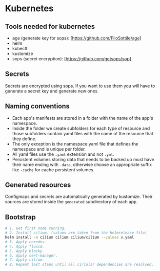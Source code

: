 # Kubernetes

## Tools needed for kubernetes

- age (generate key for sops): [https://github.com/FiloSottile/age]
- helm
- kubectl
- kustomize
- sops (secret encryption): [https://github.com/getsops/sop]

## Secrets

Secrets are encrypted using sops. If you want to use them you will have to
generate a secret key and generate new ones.

## Naming conventions

- Each app's manifests are stored in a folder with the name of the app's
  namespace.
- Inside the folder we create subfolders for each type of resource and those
  subfolders contain yaml files with the name of the resource that they define.
- The only exception is the namespace.yaml file that defines the namespace and
  is unique per folder.
- All yaml files use the `.yaml` extension and not `.yml`.
- Persistent volumes storing data that needs to be backed up must have their
  name ending with `-data`, otherwise choose an appropriate suffix like `-cache`
  for cache persistent volumes.

## Generated resources

Configmaps and secrets are automatically generated by kustomize. Their sources
are stored inside the `generated` subdirectory of each app.

## Bootstrap

```sh
# 1. Get first node running.
# 2. Install cilium. (values are taken from the helmrelease file)
helm install -n cilium cilium cilium/cilium --values v.yaml
# 3. Apply coredns.
# 4. Apply fluxcd.
# 5. Apply blocky.
# 6. Apply cert-manager.
# 7. Apply cilium.
# 8. Repeat last steps until all circular dependencies are resolved.
```
